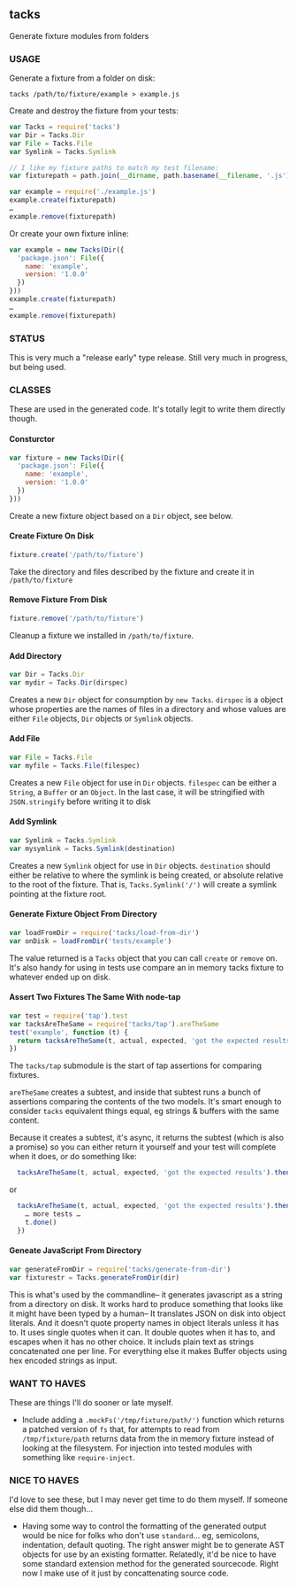 ## tacks

Generate fixture modules from folders

### USAGE

Generate a fixture from a folder on disk:

```console
tacks /path/to/fixture/example > example.js
```

Create and destroy the fixture from your tests:

```js
var Tacks = require('tacks')
var Dir = Tacks.Dir
var File = Tacks.File
var Symlink = Tacks.Symlink

// I like my fixture paths to match my test filename:
var fixturepath = path.join(__dirname, path.basename(__filename, '.js'))

var example = require('./example.js')
example.create(fixturepath)
…
example.remove(fixturepath)
```

Or create your own fixture inline:
```js
var example = new Tacks(Dir({
  'package.json': File({
    name: 'example',
    version: '1.0.0'
  })
}))
example.create(fixturepath)
…
example.remove(fixturepath)
```

### STATUS

This is very much a "release early" type release.  Still very much in
progress, but being used.

### CLASSES

These are used in the generated code. It's totally legit to write them directly though.

#### Consturctor

```js
var fixture = new Tacks(Dir({
  'package.json': File({
    name: 'example',
    version: '1.0.0'
  })
}))
```

Create a new fixture object based on a `Dir` object, see below.

#### Create Fixture On Disk

```js
fixture.create('/path/to/fixture')
```

Take the directory and files described by the fixture and create it in `/path/to/fixture`

#### Remove Fixture From Disk

```js
fixture.remove('/path/to/fixture')
```

Cleanup a fixture we installed in `/path/to/fixture`.

#### Add Directory

```js
var Dir = Tacks.Dir
var mydir = Tacks.Dir(dirspec)
```

Creates a new `Dir` object for consumption by `new Tacks`.  `dirspec` is a
object whose properties are the names of files in a directory and whose
values are either `File` objects, `Dir` objects or `Symlink` objects.

#### Add File

```js
var File = Tacks.File
var myfile = Tacks.File(filespec)
```

Creates a new `File` object for use in `Dir` objects. `filespec` can be
either a `String`, a `Buffer` or an `Object`. In the last case, it
will be stringified with `JSON.stringify` before writing it to disk

#### Add Symlink

```js
var Symlink = Tacks.Symlink
var mysymlink = Tacks.Symlink(destination)
```

Creates a new `Symlink` object for use in `Dir` objects. `destination` should
either be relative to where the symlink is being created, or absolute relative
to the root of the fixture. That is, `Tacks.Symlink('/')` will create a symlink
pointing at the fixture root.

#### Generate Fixture Object From Directory

```js
var loadFromDir = require('tacks/load-from-dir')
var onDisk = loadFromDir('tests/example')
```
The value returned is a `Tacks` object that you can call `create` or
`remove` on. It's also handy for using in tests use compare an in
memory tacks fixture to whatever ended up on disk.

#### Assert Two Fixtures The Same With node-tap

```js
var test = require('tap').test
var tacksAreTheSame = require('tacks/tap').areTheSame
test('example', function (t) {
  return tacksAreTheSame(t, actual, expected, 'got the expected results')
})
```
The `tacks/tap` submodule is the start of tap assertions for comparing fixtures.

`areTheSame` creates a subtest, and inside that subtest runs a bunch of
assertions comparing the contents of the two models.  It's smart enough to
consider `tacks` equivalent things equal, eg strings & buffers with the same
content.

Because it creates a subtest, it's async, it returns the subtest (which is
also a promise) so you can either return it yourself and your test will
complete when it does, or do something like:

```js
  tacksAreTheSame(t, actual, expected, 'got the expected results').then(t.done)
```

or

```js
  tacksAreTheSame(t, actual, expected, 'got the expected results').then(function () {
    … more tests …
    t.done()
  })
```

#### Geneate JavaScript From Directory

```js
var generateFromDir = require('tacks/generate-from-dir')
var fixturestr = Tacks.generateFromDir(dir)
```

This is what's used by the commandline– it generates javascript as a string
from a directory on disk.  It works hard to produce something that looks
like it might have been typed by a human– It translates JSON on disk into
object literals.  And it doesn't quote property names in object literals
unless it has to.  It uses single quotes when it can.  It double quotes when
it has to, and escapes when it has no other choice. It includs plain text
as strings concatenated one per line. For everything else it makes Buffer
objects using hex encoded strings as input.

### WANT TO HAVES

These are things I'll do sooner or late myself.

* Include adding a `.mockFs('/tmp/fixture/path/')` function which returns a
  patched version of `fs` that, for attempts to read from `/tmp/fixture/path`
  returns data from the in memory fixture instead of looking at the
  filesystem.  For injection into tested modules with something like
  `require-inject`.

### NICE TO HAVES

I'd love to see these, but I may never get time to do them myself.  If
someone else did them though…

* Having some way to control the formatting of the generated output would be
  nice for folks who don't use `standard`… eg, semicolons, indentation,
  default quoting. The right answer might be to generate AST objects for
  use by an existing formatter. Relatedly, it'd be nice to have some
  standard extension method for the generated sourcecode. Right now I make
  use of it just by concattenating source code.

